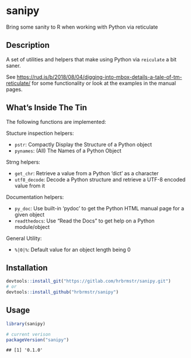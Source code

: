 
# sanipy

Bring some sanity to R when working with Python via reticulate

## Description

A set of utilities and helpers that make using Python via `reiculate` a
bit saner.

See
<https://rud.is/b/2018/08/04/digging-into-mbox-details-a-tale-of-tm-reticulate/>
for some functionality or look at the examples in the manual pages.

## What’s Inside The Tin

The following functions are implemented:

Stucture inspection helpers:

  - `pstr`: Compactly Display the Structure of a Python object
  - `pynames`: (All) The Names of a Python Object

Strng helpers:

  - `get_chr`: Retrieve a value from a Python ‘dict’ as a character
  - `utf8_decode`: Decode a Python structure and retrieve a UTF-8
    encoded value from it

Documentation helpers:

  - `py_doc`: Use built-in ‘pydoc’ to get the Python HTML manual page
    for a given object
  - `readthedocs`: Use “Read the Docs” to get help on a Python
    module/object

General Utility:

  - `%|0|%`: Default value for an object length being 0

## Installation

``` r
devtools::install_git("https://gitlab.com/hrbrmstr/sanipy.git")
# or
devtools::install_github("hrbrmstr/sanipy")
```

## Usage

``` r
library(sanipy)

# current verison
packageVersion("sanipy")
```

    ## [1] '0.1.0'

